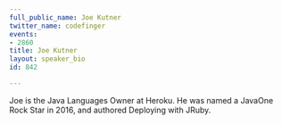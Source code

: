 ```yaml
---
full_public_name: Joe Kutner
twitter_name: codefinger
events:
- 2860
title: Joe Kutner
layout: speaker_bio
id: 842

---
```

Joe is the Java Languages Owner at Heroku. He was named a JavaOne Rock Star in 2016, and authored Deploying with JRuby.